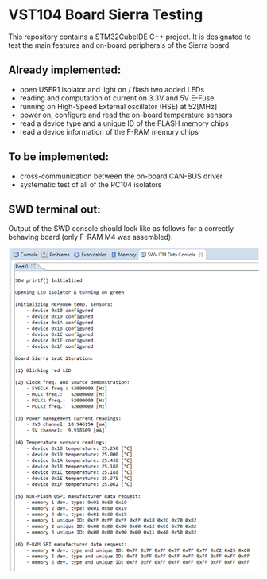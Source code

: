 # VST104 Board Sierra Testing 

This repository contains a STM32CubeIDE C++ project. It is designated to test the main features and on-board peripherals of the Sierra board.

## Already implemented:
- open USER1 isolator and light on / flash two added LEDs
- reading and computation of current on 3.3V and 5V E-Fuse
- running on High-Speed External oscillator (HSE) at 52[MHz]
- power on, configure and read the on-board temperature sensors
- read a device type and a unique ID of the FLASH memory chips
- read a device information of the F-RAM memory chips

## To be implemented:
- cross-communication between the on-board CAN-BUS driver
- systematic test of all of the PC104 isolators

## SWD terminal out:
Output of the SWD console  should look like as follows for a correctly behaving board (only F-RAM M4 was assembled):

<img align="center" src="./gallery/SWV_out.PNG"/>
